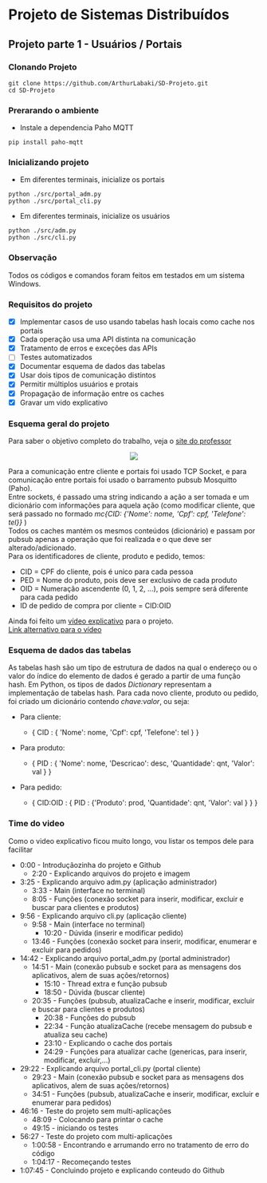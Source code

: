 # Projeto de Sistemas Distribuídos

## Projeto parte 1 - Usuários / Portais

### Clonando Projeto
```
git clone https://github.com/ArthurLabaki/SD-Projeto.git
cd SD-Projeto
```

### Prerarando o ambiente

- Instale a dependencia Paho MQTT
```
pip install paho-mqtt
```

### Inicializando projeto

- Em diferentes terminais, inicialize os portais
```
python ./src/portal_adm.py
python ./src/portal_cli.py
```

- Em diferentes terminais, inicialize os usuários
```
python ./src/adm.py
python ./src/cli.py
```

### Observação

Todos os códigos e comandos foram feitos em testados em um sistema Windows.

### Requisitos do projeto

- [x] Implementar casos de uso usando tabelas hash locais como cache nos portais
- [x] Cada operação usa uma API distinta na comunicação
- [x] Tratamento de erros e exceções das APIs
- [ ] Testes automatizados
- [x] Documentar esquema de dados das tabelas
- [x] Usar dois tipos de comunicação distintos
- [x] Permitir múltiplos usuários e protais
- [x] Propagação de informação entre os caches
- [x] Gravar um vido explicativo

### Esquema geral do projeto

Para saber o objetivo completo do trabalho, veja o [site do professor](https://paulo-coelho.github.io/ds_notes/projeto/)

<p align="center">
	<img src="/img/Trab1_doc.drawio.png" />
</p>

Para a comunicação entre cliente e portais foi usado TCP Socket, e para comunicação entre portais foi usado o barramento pubsub Mosquitto (Paho).  
Entre sockets, é passado uma string indicando a ação a ser tomada e um dicionário com informações para aquela ação (como modificar cliente, que será passado no formado *mc{CID: {'Nome': nome, 'Cpf': cpf, 'Telefone': tel}}* )  
Todos os caches mantém os mesmos conteúdos (dicionário) e passam por pubsub apenas a operação que foi realizada e o que deve ser alterado/adicionado.  
Para os identificadores de cliente, produto e pedido, temos:
- CID = CPF do cliente, pois é unico para cada pessoa
- PED = Nome do produto, pois deve ser exclusivo de cada produto
- OID = Numeração ascendente (0, 1, 2, ...), pois sempre será diferente para cada pedido
- ID de pedido de compra por cliente = CID:OID

Ainda foi feito um [vídeo explicativo](https://drive.google.com/file/d/1doILlnKCAtb5jwGnF1xkkqpKJZK54D3u/view?usp=sharing) para o projeto.  
[Link alternativo para o vídeo](https://1drv.ms/v/s!ArDD-7W4hoHRxUuGZIShC-Ka3AM8?e=MxcY2e)

### Esquema de dados das tabelas

As tabelas hash são um tipo de estrutura de dados na qual o endereço ou o valor do índice do elemento de dados é gerado a partir de uma função hash. Em Python, os tipos de dados *Dictionary* representam a implementação de tabelas hash. Para cada novo cliente, produto ou pedido, foi criado um dicionário contendo *chave:valor*, ou seja:
- Para cliente:
    - { CID : { 'Nome': nome, 'Cpf': cpf, 'Telefone': tel } }

- Para produto:
    - { PID : { 'Nome': nome, 'Descricao': desc, 'Quantidade': qnt, 'Valor': val } }

- Para pedido:	
    - { CID:OID : { PID : {'Produto': prod, 'Quantidade': qnt, 'Valor': val } } }

### Time do video

Como o video explicativo ficou muito longo, vou listar os tempos dele para facilitar
- 0:00 - Introduçãozinha do projeto e Github
    - 2:20 - Explicando arquivos do projeto e imagem
- 3:25 - Explicando arquivo adm.py (aplicação administrador)
    - 3:33 - Main (interface no terminal)
    - 8:05 - Funções (conexão socket para inserir, modificar, excluir e buscar para clientes e produtos)
- 9:56 - Explicando arquivo cli.py (aplicação cliente)
    - 9:58 - Main (interface no terminal)
       - 10:20 - Dúvida (inserir e modificar pedido)
    - 13:46 - Funções (conexão socket para inserir, modificar, enumerar e excluir para pedidos)
- 14:42 - Explicando arquivo portal_adm.py (portal administrador)
    - 14:51 - Main (conexão pubsub e socket para as mensagens dos aplicativos, alem de suas ações/retornos)
        - 15:10 - Thread extra e função pubsub
        - 18:50 - Dúvida (buscar cliente)
    - 20:35 - Funções (pubsub, atualizaCache e inserir, modificar, excluir e buscar para clientes e produtos)
        - 20:38 - Funções do pubsub
        - 22:34 - Função atualizaCache (recebe mensagem do pubsub e atualiza seu cache)
        - 23:10 - Explicando o cache dos portais
        - 24:29 - Funções para atualizar cache (genericas, para inserir, modificar, excluir,...)
- 29:22 - Explicando arquivo portal_cli.py (portal cliente)
    - 29:23 - Main (conexão pubsub e socket para as mensagens dos aplicativos, alem de suas ações/retornos)
    - 34:51 - Funções (pubsub, atualizaCache e inserir, modificar, excluir e enumerar para pedidos)
- 46:16 - Teste do projeto sem multi-aplicações
    - 48:09 - Colocando para printar o cache
    - 49:15 - iniciando os testes
- 56:27 - Teste do projeto com multi-aplicações
    - 1:00:58 - Encontrando e arrumando erro no tratamento de erro do código 
    - 1:04:17 - Recomeçando testes 
- 1:07:45 - Concluindo projeto e explicando conteudo do Github

